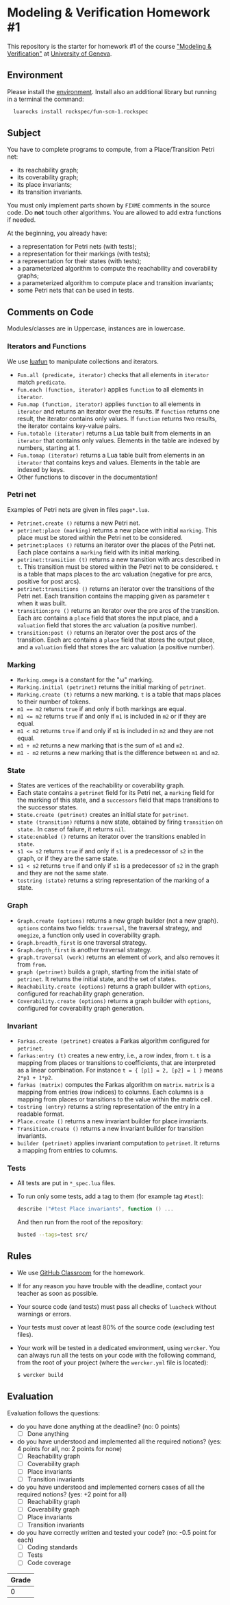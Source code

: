 # Modeling & Verification Homework #1

This repository is the starter for homework #1 of the course
["Modeling & Verification"](https://moodle.unige.ch/course/view.php?id=183)
at [University of Geneva](http://www.unige.ch).

## Environment

Please install the [environment](https://github.com/cui-unige/modeling-verification).
Install also an additional library but running in a terminal the command:

```sh
  luarocks install rockspec/fun-scm-1.rockspec
```

## Subject

You have to complete programs to compute, from a Place/Transition Petri net:
* its reachability graph;
* its coverability graph;
* its place invariants;
* its transition invariants.

You must only implement parts shown by `FIXME` comments in the source code.
Do **not** touch other algorithms.
You are allowed to add extra functions if needed.

At the beginning, you already have:
* a representation for Petri nets (with tests);
* a representation for their markings (with tests);
* a representation for their states (with tests);
* a parameterized algorithm to compute the reachability and coverability graphs;
* a parameterized algorithm to compute place and transition invariants;
* some Petri nets that can be used in tests.

## Comments on Code

Modules/classes are in Uppercase, instances are in lowercase.

### Iterators and Functions

We use [luafun](https://github.com/rtsisyk/luafun) to manipulate collections
and iterators.

* `Fun.all (predicate, iterator)` checks that all elements in `iterator`
  match `predicate`.
* `Fun.each (function, iterator)` applies `function` to all elements in
  `iterator`.
* `Fun.map (function, iterator)` applies `function` to all elements in
  `iterator` and returns an iterator over the results.
  If `function` returns one result, the iterator contains only values.
  If `function` returns two results, the iterator contains key-value pairs.
* `Fun.totable (iterator)` returns a Lua table built from elements in an
  `iterator` that contains only values.
  Elements in the table are indexed by numbers, starting at 1.
* `Fun.tomap (iterator)` returns a Lua table built from elements in an
  `iterator` that contains keys and values.
  Elements in the table are indexed by keys.
* Other functions to discover in the documentation!

### Petri net

Examples of Petri nets are given in files `page*.lua`.

* `Petrinet.create ()` returns a new Petri net.
* `petrinet:place (marking)` returns a new place with initial `marking`.
  This place must be stored within the Petri net to be considered.
* `petrinet:places ()` returns an iterator over the places of the Petri net.
  Each place contains a `marking` field with its initial marking.
* `petrinet:transition (t)` returns a new transition with arcs described in `t`.
  This transition must be stored within the Petri net to be considered.
  `t` is a table that maps places to the arc valuation (negative for pre arcs,
  positive for post arcs).
* `petrinet:transitions ()` returns an iterator over the transitions of the
  Petri net.
  Each transition contains the mapping given as parameter `t` when it was built.
* `transition:pre ()` returns an iterator over the pre arcs of the transition.
  Each arc contains a `place` field that stores the input place,
  and a `valuation` field that stores the arc valuation (a positive number).
* `transition:post ()` returns an iterator over the post arcs of the transition.
  Each arc contains a `place` field that stores the output place,
  and a `valuation` field that stores the arc valuation (a positive number).

### Marking

* `Marking.omega` is a constant for the "ω" marking.
* `Marking.initial (petrinet)` returns the initial marking of `petrinet`.
* `Marking.create (t)` returns a new marking.
  `t` is a table that maps places to their number of tokens.
* `m1 == m2` returns `true` if and only if both markings are equal.
* `m1 <= m2` returns `true` if and only if `m1` is included in `m2`
  or if they are equal.
* `m1 < m2` returns `true` if and only if `m1` is included in `m2`
  and they are not equal.
* `m1 + m2` returns a new marking that is the sum of `m1` and `m2`.
* `m1 - m2` returns a new marking that is the difference between `m1` and `m2`.

### State

* States are vertices of the reachability or coverability graph.
* Each state contains a `petrinet` field for its Petri net,
  a `marking` field for the marking of this state,
  and a `successors` field that maps transitions to the successor states.
* `State.create (petrinet)` creates an initial state for `petrinet`.
* `state (transition)` returns a new state, obtained by firing `transition`
  on `state.`
  In case of failure, it returns `nil`.
* `state:enabled ()` returns an iterator over the transitions enabled in
  `state`.
* `s1 <= s2` returns `true` if and only if `s1` is a predecessor of `s2`
  in the graph, or if they are the same state.
* `s1 < s2` returns `true` if and only if `s1` is a predecessor of `s2`
  in the graph and they are not the same state.
* `tostring (state)` returns a string representation of the marking of a state.

### Graph

* `Graph.create (options)` returns a new graph builder (not a new graph).
  `options` contains two fields: `traversal`, the traversal strategy,
  and `omegize`, a function only used in coverability graph.
* `Graph.breadth_first` is one traversal strategy.
* `Graph.depth_first` is another traversal strategy.
* `graph.traversal (work)` returns an element of `work`,
  and also removes it from `from`.
* `graph (petrinet)` builds a graph, starting from the initial state of
  `petrinet`.
  It returns the initial state, and the set of states.
* `Reachability.create (options)` returns a graph builder with `options`,
  configured for reachability graph generation.
* `Coverability.create (options)` returns a graph builder with `options`,
  configured for coverability graph generation.

### Invariant

* `Farkas.create (petrinet)` creates a Farkas algorithm configured for
  `petrinet`.
* `farkas:entry (t)` creates a new entry, i.e., a row index, from `t`.
  `t` is a mapping from places or transitions to coefficients,
  that are interpreted as a linear combination.
  For instance `t = { [p1] = 2, [p2] = 1 }` means `2*p1 + 1*p2`.
* `farkas (matrix)` computes the Farkas algorithm on `matrix`.
  `matrix` is a mapping from entries (row indices) to columns.
  Each columns is a mapping from places or transitions to the value within
  the matrix cell.
* `tostring (entry)` returns a string representation of the entry
  in a readable format.
* `Place.create ()` returns a new invariant builder for place invariants.
* `Transition.create ()` returns a new invariant builder for transition
  invariants.
* `builder (petrinet)` applies invariant computation to `petrinet`.
  It returns a mapping from entries to columns.

### Tests

* All tests are put in `*_spec.lua` files.
* To run only some tests, add a tag to them (for example tag `#test`):

  ```lua
  describe ("#test Place invariants", function () ...
  ```
  And then run from the root of the repository:

  ```sh
  busted --tags=test src/
  ```

## Rules

* We use [GitHub Classroom](https://classroom.github.com) for the homework.
* If for any reason you have trouble with the deadline,
  contact your teacher as soon as possible.
* Your source code (and tests) must pass all checks of `luacheck`
  without warnings or errors.
* Your tests must cover at least 80% of the source code (excluding test files).
* Your work will be tested in a dedicated environment, using `wercker`.
  You can always run all the tests on your code with the following command,
  from the root of your project (where the `wercker.yml` file is located):

  ```sh
  $ wercker build
  ```

## Evaluation

Evaluation follows the questions:
* do you have done anything at the deadline?
  (no: 0 points)
  * [ ] Done anything
* do you have understood and implemented all the required notions?
  (yes: 4 points for all, no: 2 points for none)
  * [ ] Reachability graph
  * [ ] Coverability graph
  * [ ] Place invariants
  * [ ] Transition invariants
* do you have understood and implemented corners cases of all the required
  notions?
  (yes: +2 point for all)
  * [ ] Reachability graph
  * [ ] Coverability graph
  * [ ] Place invariants
  * [ ] Transition invariants
* do you have correctly written and tested your code?
  (no: -0.5 point for each)
  * [ ] Coding standards
  * [ ] Tests
  * [ ] Code coverage

| Grade |
| ----- |
|   0   |
